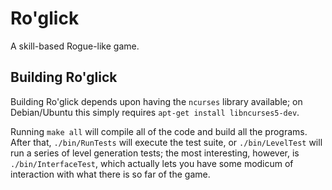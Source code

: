 Ro'glick
========

A skill-based Rogue-like game.

Building Ro'glick
-----------------

Building Ro'glick depends upon having the `ncurses` library available; on
Debian/Ubuntu this simply requires `apt-get install libncurses5-dev`.

Running `make all` will compile all of the code and build all the programs.
After that, `./bin/RunTests` will execute the test suite, or `./bin/LevelTest`
will run a series of level generation tests; the most interesting, however,
is `./bin/InterfaceTest`, which actually lets you have some modicum of
interaction with what there is so far of the game.
